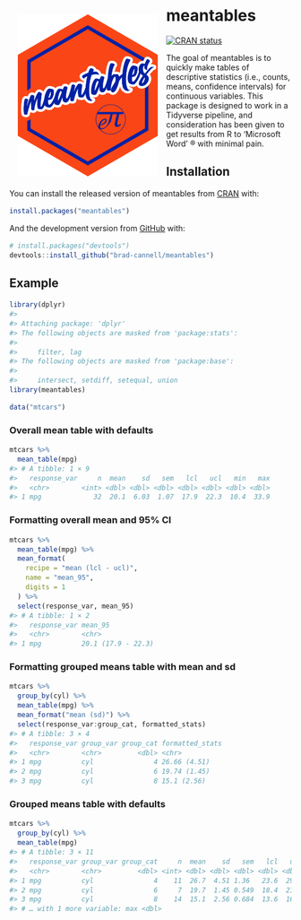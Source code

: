 
<!-- README.md is generated from README.Rmd. Please edit that file -->

# meantables <img style="padding: 15px;" align="left" src="man/figures/meantables_hex/meantables.png" alt="meantables hex logo" width="250" height="289">

<!-- badges: start -->

[![CRAN
status](https://www.r-pkg.org/badges/version/meantables)](https://cran.r-project.org/package=meantables)
<!-- badges: end -->

The goal of meantables is to quickly make tables of descriptive
statistics (i.e., counts, means, confidence intervals) for continuous
variables. This package is designed to work in a Tidyverse pipeline, and
consideration has been given to get results from R to ‘Microsoft Word’ ®
with minimal pain.

## Installation

You can install the released version of meantables from
[CRAN](https://CRAN.R-project.org) with:

``` r
install.packages("meantables")
```

And the development version from [GitHub](https://github.com/) with:

``` r
# install.packages("devtools")
devtools::install_github("brad-cannell/meantables")
```

## Example

``` r
library(dplyr)
#> 
#> Attaching package: 'dplyr'
#> The following objects are masked from 'package:stats':
#> 
#>     filter, lag
#> The following objects are masked from 'package:base':
#> 
#>     intersect, setdiff, setequal, union
library(meantables)
```

``` r
data("mtcars")
```

### Overall mean table with defaults

``` r
mtcars %>% 
  mean_table(mpg)
#> # A tibble: 1 × 9
#>   response_var     n  mean    sd   sem   lcl   ucl   min   max
#>   <chr>        <int> <dbl> <dbl> <dbl> <dbl> <dbl> <dbl> <dbl>
#> 1 mpg             32  20.1  6.03  1.07  17.9  22.3  10.4  33.9
```

### Formatting overall mean and 95% CI

``` r
mtcars %>%
  mean_table(mpg) %>%
  mean_format(
    recipe = "mean (lcl - ucl)",
    name = "mean_95",
    digits = 1
  ) %>% 
  select(response_var, mean_95)
#> # A tibble: 1 × 2
#>   response_var mean_95           
#>   <chr>        <chr>             
#> 1 mpg          20.1 (17.9 - 22.3)
```

### Formatting grouped means table with mean and sd

``` r
mtcars %>%
  group_by(cyl) %>%
  mean_table(mpg) %>%
  mean_format("mean (sd)") %>% 
  select(response_var:group_cat, formatted_stats)
#> # A tibble: 3 × 4
#>   response_var group_var group_cat formatted_stats
#>   <chr>        <chr>         <dbl> <chr>          
#> 1 mpg          cyl               4 26.66 (4.51)   
#> 2 mpg          cyl               6 19.74 (1.45)   
#> 3 mpg          cyl               8 15.1 (2.56)
```

### Grouped means table with defaults

``` r
mtcars %>% 
  group_by(cyl) %>% 
  mean_table(mpg)
#> # A tibble: 3 × 11
#>   response_var group_var group_cat     n  mean    sd   sem   lcl   ucl   min
#>   <chr>        <chr>         <dbl> <int> <dbl> <dbl> <dbl> <dbl> <dbl> <dbl>
#> 1 mpg          cyl               4    11  26.7  4.51 1.36   23.6  29.7  21.4
#> 2 mpg          cyl               6     7  19.7  1.45 0.549  18.4  21.1  17.8
#> 3 mpg          cyl               8    14  15.1  2.56 0.684  13.6  16.6  10.4
#> # … with 1 more variable: max <dbl>
```
